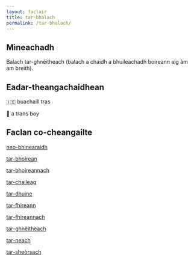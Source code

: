 ```yaml
---
layout: faclair
title: tar-bhalach
permalink: /tar-bhalach/
---
```


## Mìneachadh

Balach tar-ghnèitheach (balach a chaidh a bhuileachadh boireann aig àm am breith).

## Eadar-theangachaidhean

&#x1f1ee;&#x1f1ea; buachaill tras

&#x1f3f4;&#xe0067;&#xe0062;&#xe0065;&#xe006e;&#xe0067;&#xe007f; a trans boy

## Faclan co-cheangailte

[neo-bhìnearaidh](https://faclair.lgbt/neo-bhinearaidh)

[tar-bhoirean](https://faclair.lgbt/tar-bhoireann)

[tar-bhoireannach](https://faclair.lgbt/tar-bhoireannach)

[tar-chaileag](https://faclair.lgbt/tar-chaileag)

[tar-dhuine](https://faclair.lgbt/tar-dhuine)

[tar-fhireann](https://faclair.lgbt/tar-fhireann)

[tar-fhireannach](https://faclair.lgbt/tar-fhireannach)

[tar-ghnèitheach](https://faclair.lgbt/tar-ghneitheach)

[tar-neach](https://faclair.lgbt/tar-neach)

[tar-sheòrsach](https://faclair.lgbt/tar-sheorsach)